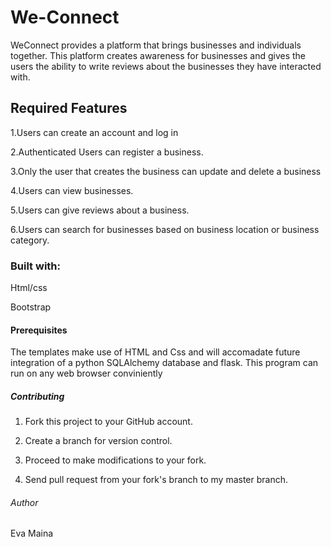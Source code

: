 # We-Connect

WeConnect provides a platform that brings businesses and individuals together. This platform creates awareness for businesses and gives the users the ability to write reviews about the businesses they have interacted with.  

## Required Features
1.Users can create an account and log in

2.Authenticated Users can register a business.

3.Only the user that creates the business can update and delete a business

4.Users can view businesses.

5.Users can give reviews about a business.

6.Users can search for businesses based on business location or business category.
### Built with:
Html/css

Bootstrap

#### Prerequisites
The templates make use of HTML and Css and will accomadate future integration of a python SQLAlchemy database and flask. This program can run on any web browser conviniently

##### Contributing
1. Fork this project to your GitHub account.

2. Create a branch for version control.

3. Proceed to make modifications to your fork.

4. Send pull request from your fork's branch to my master branch.

###### Author

Eva Maina








